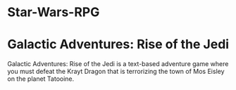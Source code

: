 # Star-Wars-RPG

# Galactic Adventures: Rise of the Jedi

Galactic Adventures: Rise of the Jedi is a text-based adventure game where you must defeat the Krayt Dragon that is terrorizing the town of Mos Eisley on the planet Tatooine.